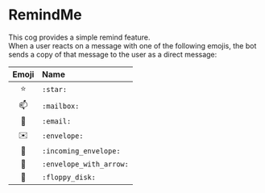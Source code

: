 # RemindMe
This cog provides a simple remind feature. <br>
When a user reacts on a message with one of the following emojis, the bot sends a copy of that message to the user as a direct message:

|Emoji|Name|
|:-:|:-|
|:star:|`:star:`|
|:mailbox:|`:mailbox:`|
|:email:|`:email:`|
|:envelope:|`:envelope:`|
|:incoming_envelope:|`:incoming_envelope:`|
|:envelope_with_arrow:|`:envelope_with_arrow:`|
|:floppy_disk:|`:floppy_disk:`|

